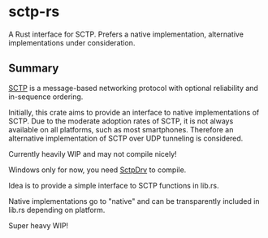 # sctp-rs
A Rust interface for SCTP. Prefers a native implementation, alternative implementations under consideration.

## Summary

[SCTP](https://en.wikipedia.org/wiki/Stream_Control_Transmission_Protocol) is a message-based networking protocol with optional reliability and in-sequence ordering.

Initially, this crate aims to provide an interface to native implementations of SCTP. Due to the moderate adoption rates of SCTP, it is not always available on all platforms, such as most smartphones. Therefore an alternative implementation of SCTP over UDP tunneling is considered.

Currently heavily WIP and may not compile nicely!

Windows only for now, you need [SctpDrv](https://github.com/bcran/sctpdrv) to compile.

Idea is to provide a simple interface to SCTP functions in lib.rs.

Native implementations go to "native" and can be transparently included in lib.rs depending on platform.

Super heavy WIP!
